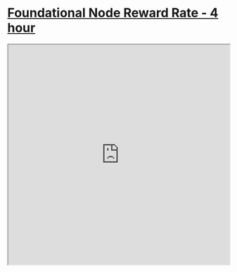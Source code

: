 # [Foundational Node Reward Rate - 4 hour](https://harmony.one/4h)

<html>
<iframe src="https://harmony.one/4h" width="100%" height=500></iframe>
</html>